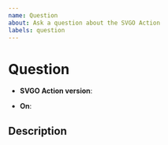 ```yaml
---
name: Question
about: Ask a question about the SVGO Action
labels: question
---
```


# Question

<!-- The version of the Action you're using -->
- **SVGO Action version**: <!-- e.g. v3.0.3 -->

<!-- The context in which the Action is running -->
- **On**: <!-- e.g. pull_request -->

## Description

<!--
Describe what your question is and, if possible, why you have this question.

NOTE: if you are asking for a new feature, please submit a feature request.
--->
